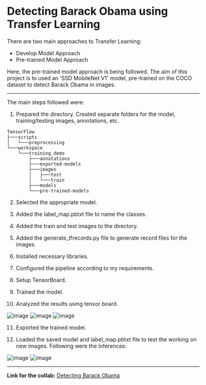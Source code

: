 # Detecting Barack Obama using Transfer Learning

There are two main approaches to Transfer Learning:

* Develop Model Approach
* Pre-trained Model Approach

Here, the pre-trained model approach is being followed. The aim of this project is to used an 'SSD MobileNet V1' model, pre-trained on the COCO dataset to detect Barack Obama in images.

---

The main steps followed were:

1. Prepared the directory. Created separate folders for the model, training/testing images, annotations, etc.

```
TensorFlow
├───scripts
│   └───preprocessing
└───workspace
    └───training_demo
        ├───annotations
        ├───exported-models
        ├───images
        │   ├───test
        │   └───train
        ├───models
        └───pre-trained-models
```

2. Selected the appropriate model. 

3. Added the label_map.pbtxt file to name the classes. 

4. Added the train and test images to the directory.

5. Added the generate_tfrecords.py file to generate record files for the images.

6. Installed necessary libraries.

7. Configured the pipeline according to my requirements.

8. Setup TensorBoard.

9. Trained the model.

10. Analyzed the results using tensor board.

![image](https://gitlab.iotiot.in/newbies/ai-skilling/ai-e2e/model-training-/transfer-leaning-v2/uploads/4e8f8f7aeff8c797ceb9aec11606a274/image.png)
![image](https://gitlab.iotiot.in/newbies/ai-skilling/ai-e2e/model-training-/transfer-leaning-v2/uploads/4e8f8f7aeff8c797ceb9aec11606a274/image.png)
![image](https://gitlab.iotiot.in/newbies/ai-skilling/ai-e2e/model-training-/transfer-leaning-v2/uploads/1d9eb990004cb3b2b07d8a522eb5dd63/image.png)

11. Exported the trained model.

12. Loaded the saved model and label_map.pbtxt file to test the working on new images. Following were the inferences:

![image](https://gitlab.iotiot.in/newbies/ai-skilling/ai-e2e/model-training-/transfer-leaning-v2/uploads/14840064be1069e1706027e2620ce770/image.png)
![image](https://gitlab.iotiot.in/newbies/ai-skilling/ai-e2e/model-training-/transfer-leaning-v2/uploads/e33c6b822b01c9a682937d764d61fae2/image.png)

---

**Link for the collab:** [Detecting Barack Obama](https://colab.research.google.com/drive/1_ofXIXRSFgY9qCdwgbNFbjlzRB4LIarM?usp=sharing)
